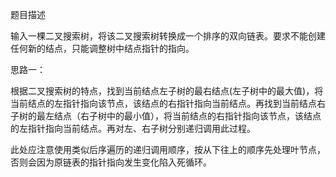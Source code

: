 题目描述

输入一棵二叉搜索树，将该二叉搜索树转换成一个排序的双向链表。要求不能创建任何新的结点，只能调整树中结点指针的指向。

思路一：

根据二叉搜索树的特点，找到当前结点左子树的最右结点(左子树中的最大值)，将当前结点的左指针指向该节点，该结点的右指针指向当前结点。再找到当前结点右子树的最左结点（右子树中的最小值），将当前结点的右指针指向该节点，该结点的左指针指向当前结点。再对左、右子树分别递归调用此过程。

此处应注意使用类似后序遍历的递归调用顺序，按从下往上的顺序先处理叶节点，否则会因为原链表的指针指向发生变化陷入死循环。
